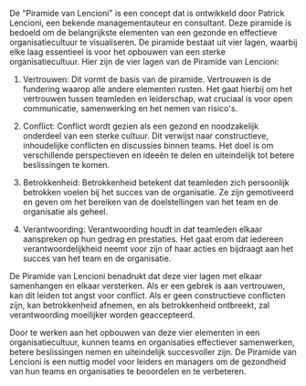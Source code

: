 De "Piramide van Lencioni" is een concept dat is ontwikkeld door Patrick Lencioni, een bekende managementauteur en consultant. Deze piramide is bedoeld om de belangrijkste elementen van een gezonde en effectieve organisatiecultuur te visualiseren. De piramide bestaat uit vier lagen, waarbij elke laag essentieel is voor het opbouwen van een sterke organisatiecultuur. Hier zijn de vier lagen van de Piramide van Lencioni:

1. Vertrouwen: Dit vormt de basis van de piramide. Vertrouwen is de fundering waarop alle andere elementen rusten. Het gaat hierbij om het vertrouwen tussen teamleden en leiderschap, wat cruciaal is voor open communicatie, samenwerking en het nemen van risico's.

2. Conflict: Conflict wordt gezien als een gezond en noodzakelijk onderdeel van een sterke cultuur. Dit verwijst naar constructieve, inhoudelijke conflicten en discussies binnen teams. Het doel is om verschillende perspectieven en ideeën te delen en uiteindelijk tot betere beslissingen te komen.

3. Betrokkenheid: Betrokkenheid betekent dat teamleden zich persoonlijk betrokken voelen bij het succes van de organisatie. Ze zijn gemotiveerd en geven om het bereiken van de doelstellingen van het team en de organisatie als geheel.

4. Verantwoording: Verantwoording houdt in dat teamleden elkaar aanspreken op hun gedrag en prestaties. Het gaat erom dat iedereen verantwoordelijkheid neemt voor zijn of haar acties en bijdraagt aan het succes van het team en de organisatie.

De Piramide van Lencioni benadrukt dat deze vier lagen met elkaar samenhangen en elkaar versterken. Als er een gebrek is aan vertrouwen, kan dit leiden tot angst voor conflict. Als er geen constructieve conflicten zijn, kan betrokkenheid afnemen, en als betrokkenheid ontbreekt, zal verantwoording moeilijker worden geaccepteerd.

Door te werken aan het opbouwen van deze vier elementen in een organisatiecultuur, kunnen teams en organisaties effectiever samenwerken, betere beslissingen nemen en uiteindelijk succesvoller zijn. De Piramide van Lencioni is een nuttig model voor leiders en managers om de gezondheid van hun teams en organisaties te beoordelen en te verbeteren.
